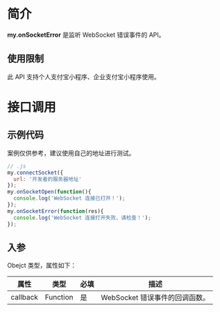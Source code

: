 
# 简介
**my.onSocketError** 是监听 WebSocket 错误事件的 API。

## 使用限制
此 API 支持个人支付宝小程序、企业支付宝小程序使用。

# 接口调用

## 示例代码

案例仅供参考，建议使用自己的地址进行测试。

```javascript
// .js
my.connectSocket({
  url: '开发者的服务器地址'
});
my.onSocketOpen(function(){
  console.log('WebSocket 连接已打开！');
});
my.onSocketError(function(res){
  console.log('WebSocket 连接打开失败，请检查！');
});
```

## 入参
Obejct 类型，属性如下：

| **属性** | **类型** | **必填** | **描述** |
| --- | --- | --- | --- |
| callback | Function | 是 | WebSocket 错误事件的回调函数。 |
